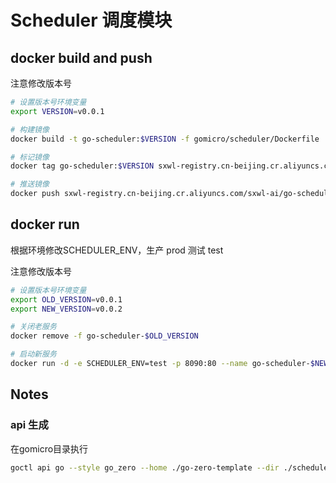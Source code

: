 # Scheduler 调度模块

## docker build and push
注意修改版本号
```bash
# 设置版本号环境变量
export VERSION=v0.0.1

# 构建镜像
docker build -t go-scheduler:$VERSION -f gomicro/scheduler/Dockerfile .

# 标记镜像
docker tag go-scheduler:$VERSION sxwl-registry.cn-beijing.cr.aliyuncs.com/sxwl-ai/go-scheduler:$VERSION

# 推送镜像
docker push sxwl-registry.cn-beijing.cr.aliyuncs.com/sxwl-ai/go-scheduler:$VERSION
```

## docker run
根据环境修改SCHEDULER_ENV，生产 prod 测试 test

注意修改版本号
```bash
# 设置版本号环境变量
export OLD_VERSION=v0.0.1
export NEW_VERSION=v0.0.2

# 关闭老服务
docker remove -f go-scheduler-$OLD_VERSION

# 启动新服务
docker run -d -e SCHEDULER_ENV=test -p 8090:80 --name go-scheduler-$NEW_VERSION sxwl-registry.cn-beijing.cr.aliyuncs.com/sxwl-ai/go-scheduler:$NEW_VERSION
```

## Notes
### api 生成
在gomicro目录执行
```bash
goctl api go --style go_zero --home ./go-zero-template --dir ./scheduler --api ./scheduler.api
```